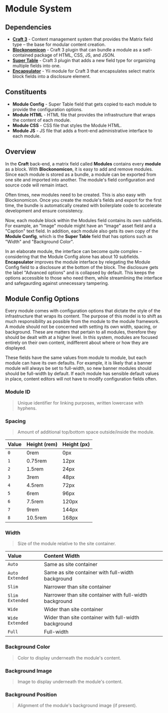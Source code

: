 # Module System

## Dependencies

* **[Craft 3](https://github.com/craftcms/cms)** - Content management system that provides the Matrix field type – the base for modular content creation.
* **[Blockonomicon](https://github.com/charliedevelopment/craft3-blockonomicon/)** - Craft 3 plugin that can bundle a module as a self-contained package of HTML, CSS, JS, and JSON.
* **[Super Table](https://github.com/verbb/super-table)** - Craft 3 plugin that adds a new field type for organizing multiple fields into one.
* **[Encapsulator](https://github.com/charliedevelopment/encapsulator)** - Yii module for Craft 3 that encapsulates select matrix block fields into a disclosure element.

## Constituents

* **Module Config** - Super Table field that gets copied to each module to provide the configuration options.
* **Module HTML** - HTML file that provides the infrastructure that wraps the content of each module.
* **Module CSS** - CSS file that styles the Module HTML.
* **Module JS** - JS file that adds a front-end administrative interface to each module.

## Overview

In the **Craft** back-end, a matrix field called **Modules** contains every **module** as a block. With **Blockonomicon**, it is easy to add and remove modules. Since each module is stored as a bundle, a module can be exported from one site and imported into another. The module's field configuration and source code will remain intact.

Often times, new modules need to be created. This is also easy with Blockonomicon. Once you create the module's fields and export for the first time, the bundle is automatically created with boilerplate code to accelerate development and ensure consistency.

Now, each module block within the Modules field contains its own subfields. For example, an "Image" module might have an "Image" asset field and a "Caption" text field. In addition, each module also gets its own copy of the **Module Config**, which is the **Super Table** field that has options such as "Width" and "Background Color".

In an elaborate module, the interface can become quite complex – considering that the Module Config alone has about 10 subfields. **Encapsulator** improves the module interface by relegating the Module Config field to a disclosure at the bottom of the block. The disclosure gets the label "Advanced options" and is collapsed by default. This keeps the options accessible to those who need them, while streamlining the interface and safegaurding against unnecessary tampering.

## Module Config Options

Every module comes with configuration options that dictate the style of the infrastructure that wraps its content. The purpose of this model is to shift as much responsibility as possible from the module to the module framework. A module should not be concerned with setting its own width, spacing, or background. These are matters that pertain to all modules, therefore they should be dealt with at a higher level. In this system, modules are focused entirely on their own content, indifferent about where or how they are displayed.

These fields have the same values from module to module, but each module can have its own defaults. For example, it is likely that a banner module will always be set to full-width, so new banner modules should should be full-width by default. If each module has sensible default values in place, content editors will not have to modify configuration fields often.

### Module ID

> Unique identifier for linking purposes, written lowercase with hyphens.

### Spacing

> Amount of additional top/bottom space outside/inside the module.

| Value | Height (rem) | Height (px) |
|:--- |:--- |:--- |
| `0` | 0rem | 0px |
| `1` | 0.75rem | 12px |
| `2` | 1.5rem | 24px |
| `3` | 3rem | 48px |
| `4` | 4.5rem| 72px |
| `5` | 6rem | 96px |
| `6` | 7.5rem | 120px |
| `7` | 9rem | 144px |
| `8` | 10.5rem | 168px |

### Width

> Size of the module relative to the site container.

| Value | Content Width |
|:--- |:--- |
| `Auto` | Same as site container |
| `Auto Extended` | Same as site container with full-width background |
| `Slim` | Narrower than site container |
| `Slim Extended` | Narrower than site container with full-width background |
| `Wide` | Wider than site container |
| `Wide Extended` | Wider than site container with full-width background |
| `Full` | Full-width |

### Background Color

> Color to display underneath the module's content.

### Background Image

> Image to display underneath the module's content.

### Background Position

> Alignment of the module's background image (if present).
